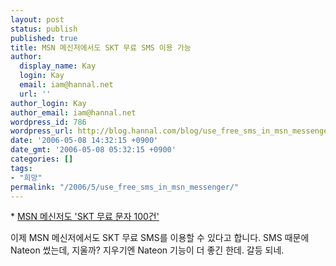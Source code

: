 ```yaml
---
layout: post
status: publish
published: true
title: MSN 메신저에서도 SKT 무료 SMS 이용 가능
author:
  display_name: Kay
  login: Kay
  email: iam@hannal.net
  url: ''
author_login: Kay
author_email: iam@hannal.net
wordpress_id: 786
wordpress_url: http://blog.hannal.com/blog/use_free_sms_in_msn_messenger/
date: '2006-05-08 14:32:15 +0900'
date_gmt: '2006-05-08 05:32:15 +0900'
categories: []
tags:
- "희망"
permalink: "/2006/5/use_free_sms_in_msn_messenger/"
---
```

<p>* <a href="http://news.nate.com/Service/natenews/ShellView.asp?ArticleID=2006050811314043101&LinkID=9">MSN 메신저도 'SKT 무료 문자 100건'</a></p>
<p>이제 MSN 메신저에서도 SKT 무료 SMS를 이용할 수 있다고 합니다. SMS 때문에 Nateon 썼는데, 지울까? 지우기엔 Nateon 기능이 더 좋긴 한데. 갈등 되네.</p>
